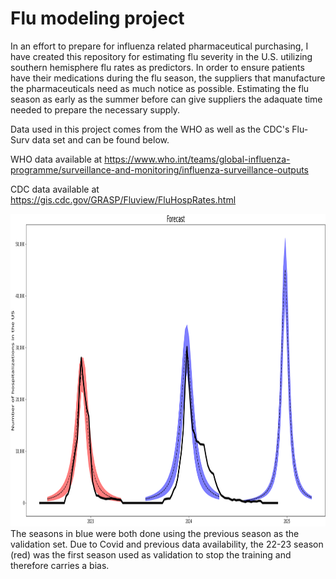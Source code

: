 # Flu modeling project

In an effort to prepare for influenza related pharmaceutical purchasing, I have created this repository for estimating flu severity in the U.S. utilizing southern hemisphere flu rates as predictors. In order to ensure patients have their medications during the flu season, the suppliers that manufacture the pharmaceuticals need as much notice as possible. Estimating the flu season as early as the summer before can give suppliers the adaquate time needed to prepare the necessary supply.

Data used in this project comes from the WHO as well as the CDC's Flu-Surv data set and can be found below.

WHO data available at https://www.who.int/teams/global-influenza-programme/surveillance-and-monitoring/influenza-surveillance-outputs

CDC data available at https://gis.cdc.gov/GRASP/Fluview/FluHospRates.html


<p>
    <img src="./Pictures/Forecasts.png" width="1000" height="500" />
    <caption>The seasons in blue were both done using the previous season as the validation set. Due to Covid and previous data availability, the 22-23 season (red) was the first season used as validation to stop the training and therefore carries a bias. </caption>
</p>

